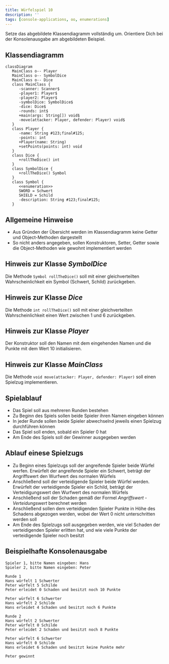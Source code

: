 ```yaml
---
title: Würfelspiel 10
description: ''
tags: [console-applications, oo, enumerations]
---
```


Setze das abgebildete Klassendiagramm vollständig um. Orientiere Dich bei der
Konsolenausgabe am abgebildeten Beispiel.

## Klassendiagramm

```mermaid
classDiagram
   MainClass o-- Player
   MainClass o-- SymbolDice
   MainClass o-- Dice
   class MainClass {
      -scanner: Scanner$
      -player1: Player$
      -player2: Player$
      -symbolDice: SymbolDice$
      -dice: Dice$
      -rounds: int$
      +main(args: String[]) void$
      -move(attacker: Player, defender: Player) void$
   }
   class Player {
      -name: String #123;final#125;
      -points: int
      +Player(name: String)
      +setPoints(points: int) void
   }
   class Dice {
      +rollTheDice() int
   }
   class SymbolDice {
      +rollTheDice() Symbol
   }
   class Symbol {
      <<enumeration>>
      SWORD = Schwert
      SHIELD = Schild
      -description: String #123;final#125;
   }
```

## Allgemeine Hinweise

- Aus Gründen der Übersicht werden im Klassendiagramm keine Getter und
  Object-Methoden dargestellt
- So nicht anders angegeben, sollen Konstruktoren, Setter, Getter sowie die
  Object-Methoden wie gewohnt implementiert werden

## Hinweis zur Klasse _SymbolDice_

Die Methode `Symbol rollTheDice()` soll mit einer gleichverteilten
Wahrscheinlichkeit ein Symbol (Schwert, Schild) zurückgeben.

## Hinweis zur Klasse _Dice_

Die Methode `int rollTheDice()` soll mit einer gleichverteilten
Wahrscheinlichkeit einen Wert zwischen 1 und 6 zurückgeben.

## Hinweis zur Klasse _Player_

Der Konstruktor soll den Namen mit dem eingehenden Namen und die Punkte mit dem
Wert 10 initialisieren.

## Hinweis zur Klasse _MainClass_

Die Methode `void move(attacker: Player, defender: Player)` soll einen Spielzug
implementieren.

## Spielablauf

- Das Spiel soll aus mehreren Runden bestehen
- Zu Beginn des Spiels sollen beide Spieler ihren Namen eingeben können
- In jeder Runde sollen beide Spieler abwechselnd jeweils einen Spielzug
  durchführen können
- Das Spiel soll enden, sobald ein Spieler 0 hat
- Am Ende des Spiels soll der Gewinner ausgegeben werden

## Ablauf einese Spielzugs

- Zu Beginn eines Spielzugs soll der angreifende Spieler beide Würfel werfen.
  Erwürfelt der angreifende Spieler ein Schwert, beträgt der Angriffswert den
  Wurfwert des normalen Würfels
- Anschließend soll der verteidigende Spieler beide Würfel werden. Erwürfelt der
  verteidigende Spieler ein Schild, beträgt der Verteidigungswert den Wurfwert
  des normalen Würfels
- Anschließend soll der Schaden gemäß der Formel _Angriffswert -
  Verteidungswert_ berechnet werden
- Anschließend sollen dem verteidigenden Spieler Punkte in Höhe des Schadens
  abgezogen werden, wobei der Wert 0 nicht unterschritten werden soll
- Am Ende des Spielzugs soll ausgegeben werden, wie viel Schaden der
  verteidigenden Spieler erlitten hat, und wie viele Punkte der verteidigende
  Spieler noch besitzt

## Beispielhafte Konsolenausgabe

```console
Spieler 1, bitte Namen eingeben: Hans
Spieler 2, bitte Namen eingeben: Peter

Runde 1
Hans würfelt 1 Schwerter
Peter würfelt 5 Schilde
Peter erleidet 0 Schaden und besitzt noch 10 Punkte

Peter würfelt 6 Schwerter
Hans würfelt 2 Schilde
Hans erleidet 4 Schaden und besitzt noch 6 Punkte

Runde 2
Hans würfelt 2 Schwerter
Peter würfelt 0 Schilde
Peter erleidet 2 Schaden und besitzt noch 8 Punkte

Peter würfelt 6 Schwerter
Hans würfelt 0 Schilde
Hans erleidet 6 Schaden und besitzt keine Punkte mehr

Peter gewinnt
```
